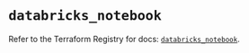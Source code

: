 # `databricks_notebook`

Refer to the Terraform Registry for docs: [`databricks_notebook`](https://registry.terraform.io/providers/databricks/databricks/1.79.1/docs/resources/notebook).
